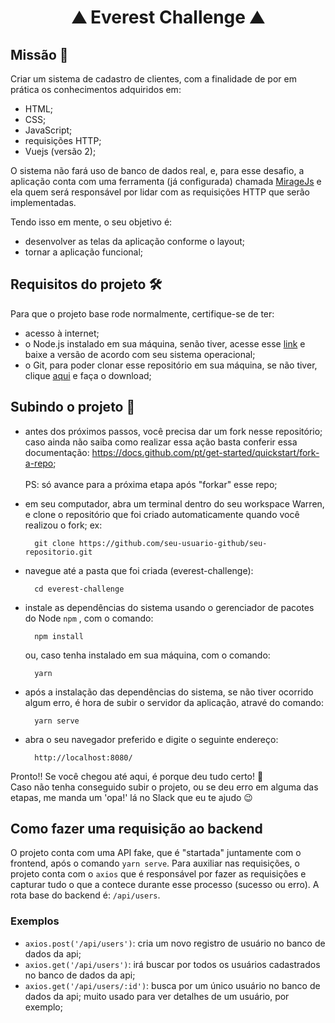 <h1 align="center">⛰️ Everest Challenge ⛰️</h1>

## Missão :beginner:	

Criar um sistema de cadastro de clientes, com a finalidade de por em prática os conhecimentos adquiridos em:
  - HTML;
  - CSS;
  - JavaScript;
  - requisições HTTP;
  - Vuejs (versão 2);

O sistema não fará uso de banco de dados real, e, para esse desafio, a aplicação conta com uma ferramenta (já configurada) chamada <a href="https://miragejs.com/docs/getting-started/introduction/">MirageJs</a> 
e ela quem será responsável por lidar com as requisições HTTP que serão implementadas.

Tendo isso em mente, o seu objetivo é:
  - desenvolver as telas da aplicação conforme o layout;
  - tornar a aplicação funcional;

## Requisitos do projeto 🛠

Para que o projeto base rode normalmente, certifique-se de ter:
  - acesso à internet;
  - o Node.js instalado em sua máquina, senão tiver, acesse esse <a href="https://nodejs.org/en/download/">link</a> e baixe a versão de acordo com seu sistema operacional;
  - o Git, para poder clonar esse repositório em sua máquina, se não tiver, clique <a href="https://nodejs.org/en/download/">aqui</a> e faça o download;

## Subindo o projeto :rocket:
  - antes dos próximos passos, você precisa dar um fork nesse repositório; caso ainda não saiba como realizar essa ação basta conferir essa documentação: https://docs.github.com/pt/get-started/quickstart/fork-a-repo;
  <br><br>PS: só avance para a próxima etapa após "forkar" esse repo;

  - em seu computador, abra um terminal dentro do seu workspace Warren, e clone o repositório que foi criado automaticamente quando você realizou o fork; ex:
    ```
      git clone https://github.com/seu-usuario-github/seu-repositorio.git
    ```
  - navegue até a pasta que foi criada (everest-challenge):
    ```
      cd everest-challenge
    ```
  - instale as dependências do sistema usando o gerenciador de pacotes do Node `npm` , com o comando:
    ```
      npm install
    ```
    ou, caso tenha instalado em sua máquina, com o comando:
    ```
      yarn
    ```
  - após a instalação das dependências do sistema, se não tiver ocorrido algum erro, é hora de subir o servidor da aplicação, atravé do comando:
    ```
      yarn serve
    ```
  - abra o seu navegador preferido e digite o seguinte endereço:
    ```
      http://localhost:8080/
    ```
  Pronto!! Se você chegou até aqui, é porque deu tudo certo! :raised_hands:	<br>
  Caso não tenha conseguido subir o projeto, ou se deu erro em alguma das etapas, me manda um 'opa!' lá no Slack que eu te ajudo :wink:
    
## Como fazer uma requisição ao backend

O projeto conta com uma API fake, que é "startada" juntamente com o frontend, após o comando `yarn serve`. Para auxiliar nas requisições, o projeto conta com o `axios` que é responsável por fazer as requisições e capturar tudo o que a contece durante esse processo (sucesso ou erro). A rota base do backend é: `/api/users`.

### Exemplos
  - `axios.post('/api/users')`: cria um novo registro de usuário no banco de dados da api;
  - `axios.get('/api/users')`: irá buscar por todos os usuários cadastrados no banco de dados da api;
  - `axios.get('/api/users/:id')`: busca por um único usuário no banco de dados da api; muito usado para ver detalhes de um usuário, por exemplo;

